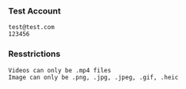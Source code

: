 ### Test Account

    test@test.com
    123456

### Resstrictions

    Videos can only be .mp4 files 
    Image can only be .png, .jpg, .jpeg, .gif, .heic